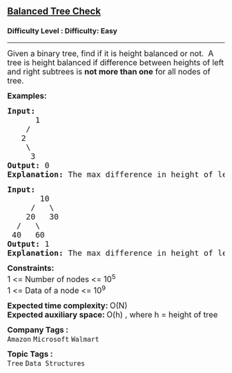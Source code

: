 <h2><a href="https://www.geeksforgeeks.org/problems/check-for-balanced-tree/1?page=1&category=Tree&sprint=94ade6723438d94ecf0c00c3937dad55&sortBy=submissions">Balanced Tree Check</a></h2><h3>Difficulty Level : Difficulty: Easy</h3><hr><div class="problems_problem_content__Xm_eO"><p><span style="font-size: 18px;">Given a binary tree, find if it is height balanced or not.&nbsp; A tree is height balanced if difference between heights of left and right subtrees is <strong>not more than one</strong> for all nodes of tree.&nbsp;</span></p>
<p><span style="font-size: 18px;"><strong>Examples:</strong></span></p>
<pre><span style="font-size: 18px;"><strong>Input:
</strong>&nbsp;&nbsp;&nbsp;&nbsp;&nbsp; 1
 &nbsp;&nbsp;&nbsp;/
&nbsp;&nbsp; 2
 &nbsp; &nbsp;\
 &nbsp; &nbsp; 3&nbsp;
<strong>Output: </strong>0<strong>
Explanation: </strong>The max difference in height of left subtree and right subtree is 2, which is greater than 1. Hence unbalanced</span>
</pre>
<pre><span style="font-size: 18px;"><strong>Input:
</strong>&nbsp;&nbsp;&nbsp;&nbsp;&nbsp;&nbsp;&nbsp;10
 &nbsp;&nbsp;&nbsp;&nbsp;/&nbsp;&nbsp; \
 &nbsp;&nbsp;&nbsp;20&nbsp;&nbsp; 30 
&nbsp;&nbsp;/&nbsp;&nbsp; \
 40&nbsp;&nbsp; 60
<strong>Output:</strong> 1<strong>
Explanation: </strong>The max difference in height of left subtree and right subtree is 1. Hence balanced.<strong> </strong></span></pre>
<p><span style="font-size: 18px;"><strong>Constraints:</strong><br>1 &lt;= Number of nodes &lt;= 10<sup>5</sup><br>1 &lt;= Data of a node &lt;= 10<sup>9</sup></span></p>
<p><span style="font-size: 18px;"><strong>Expected time complexity:&nbsp;</strong>O(N)</span><br><span style="font-size: 18px;"><strong>Expected auxiliary space:&nbsp;</strong>O(h) , where h = height of tree</span></p></div><p><span style=font-size:18px><strong>Company Tags : </strong><br><code>Amazon</code>&nbsp;<code>Microsoft</code>&nbsp;<code>Walmart</code>&nbsp;<br><p><span style=font-size:18px><strong>Topic Tags : </strong><br><code>Tree</code>&nbsp;<code>Data Structures</code>&nbsp;
